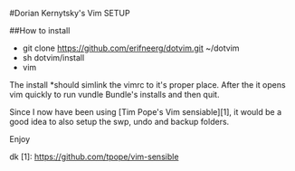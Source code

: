 #Dorian Kernytsky's Vim SETUP

##How to install

* git clone https://github.com/erifneerg/dotvim.git ~/dotvim
* sh dotvim/install
* vim

The install *should simlink the vimrc to it's proper place. After the it opens vim quickly to run vundle Bundle's installs and then quit.
 
Since I now have been using [Tim Pope's Vim sensiable][1], it would be a good idea to also setup the swp, undo and backup folders.

Enjoy

dk
[1]: https://github.com/tpope/vim-sensible
